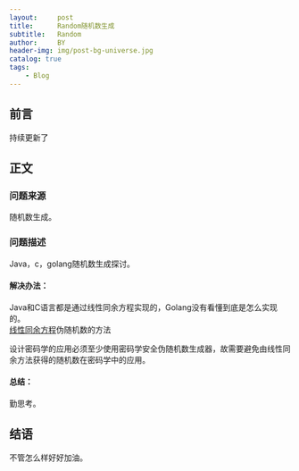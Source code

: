 ```yaml
---
layout:     post
title:      Random随机数生成
subtitle:   Random
author:     BY
header-img: img/post-bg-universe.jpg
catalog: true
tags:
    - Blog
---
```



## 前言

持续更新了

## 正文

### 问题来源

随机数生成。  

### 问题描述

Java，c，golang随机数生成探讨。    

#### 解决办法：  
Java和C语言都是通过线性同余方程实现的，Golang没有看懂到底是怎么实现的。  
[线性同余方程](https://zh.wikipedia.org/wiki/%E7%B7%9A%E6%80%A7%E5%90%8C%E9%A4%98%E6%96%B9%E6%B3%95)伪随机数的方法  

设计密码学的应用必须至少使用密码学安全伪随机数生成器，故需要避免由线性同余方法获得的随机数在密码学中的应用。

#### 总结：
勤思考。  

## 结语
不管怎么样好好加油。
